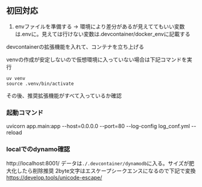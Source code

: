 

## 初回対応
1. envファイルを準備する
-> 環境により差分があるが見えててもいい変数は.envに。見えては行けない変数は.devcontainer/docker_envに記載する

devcontainerの拡張機能を入れて、コンテナを立ち上げる




venvの作成が安定しないので仮想環境に入っていない場合は下記コマンドを実行
```
uv venv
source .venv/bin/activate
```

その後、推奨拡張機能がすべて入っているか確認


### 起動コマンド
uvicorn app.main:app --host=0.0.0.0 --port=80 --log-config log_conf.yml --reload


### localでのdynamo確認
http://localhost:8001/
データは`./.devcontainer/dynamodb`に入る。サイズが肥大化したら削除推奨
2byte文字はエスケープシークエンスになるので下記で変換
https://develop.tools/unicode-escape/
